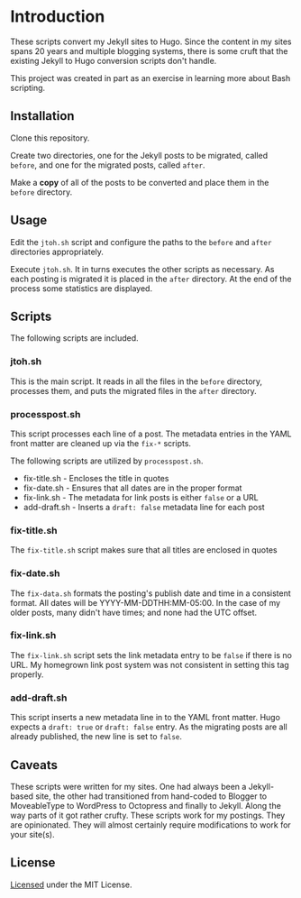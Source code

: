 # Introduction
These scripts convert my Jekyll sites to Hugo. Since the content in my sites spans 20 years and
multiple blogging systems, there is some cruft that the existing Jekyll to Hugo conversion scripts
don't handle.

This project was created in part as an exercise in learning more about Bash scripting.

## Installation
Clone this repository.

Create two directories, one for the Jekyll posts to be migrated, called `before`, and one for the
migrated posts, called `after`.

Make a **copy** of all of the posts to be converted and place them in the `before` directory.

## Usage
Edit the `jtoh.sh` script and configure the paths to the `before` and `after` directories
appropriately.

Execute `jtoh.sh`. It in turns executes the other scripts as necessary. As each posting is migrated
it is placed in the `after` directory. At the end of the process some statistics are displayed.

## Scripts
The following scripts are included.

### jtoh.sh
This is the main script. It reads in all the files in the `before` directory, processes them, and
puts the migrated files in the `after` directory.

### processpost.sh
This script processes each line of a post. The metadata entries in the YAML front matter are cleaned
up via the `fix-*` scripts.

The following scripts are utilized by `processpost.sh`.

* fix-title.sh - Encloses the title in quotes
* fix-date.sh - Ensures that all dates are in the proper format
* fix-link.sh - The metadata for link posts is either `false` or a URL
* add-draft.sh - Inserts a `draft: false` metadata line for each post

### fix-title.sh
The `fix-title.sh` script makes sure that all titles are enclosed in quotes

### fix-date.sh
The `fix-data.sh` formats the posting's publish date and time in a consistent format. All dates will
be YYYY-MM-DDTHH:MM-05:00. In the case of my older posts, many didn't have times; and none had the
UTC offset.

### fix-link.sh
The `fix-link.sh` script sets the link metadata entry to be `false` if there is no URL. My homegrown
link post system was not consistent in setting this tag properly.

### add-draft.sh
This script inserts a new metadata line in to the YAML front matter. Hugo expects a `draft: true` or
`draft: false` entry. As the migrating posts are all already published, the new line is set to
`false`.

## Caveats
These scripts were written for my sites. One had always been a Jekyll-based site, the other had
transitioned from hand-coded to Blogger to MoveableType to WordPress to Octopress and finally to
Jekyll. Along the way parts of it got rather crufty. These scripts work for my postings. They are
opinionated. They will almost certainly require modifications to work for your site(s).

## License
[Licensed](LICENSE.md) under the MIT License.
